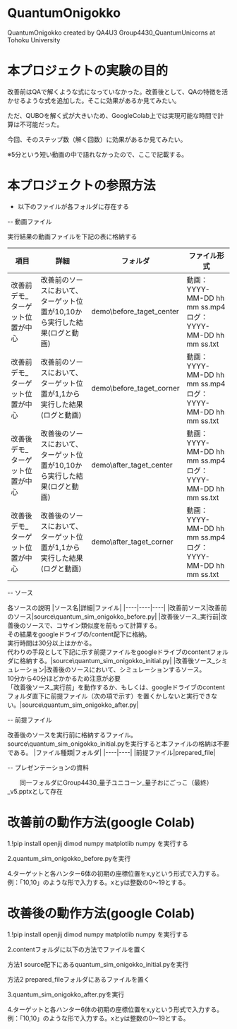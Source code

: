 # QuantumOnigokko
QuantumOnigokko created by QA4U3 Group4430_QuantumUnicorns at Tohoku University 

# 本プロジェクトの実験の目的

改善前はQAで解くような式になっていなかった。改善後として、QAの特徴を活かせるような式を追加した。そこに効果があるか見てみたい。

ただ、QUBOを解く式が大きいため、GoogleColab上では実現可能な時間で計算は不可能だった。

今回、そのステップ数（解く回数）に効果があるか見てみたい。

※5分という短い動画の中で語れなかったので、ここで記載する。



# 本プロジェクトの参照方法

- 以下のファイルが各フォルダに存在する


-- 動画ファイル

  実行結果の動画ファイルを下記の表に格納する

|項目|詳細|フォルダ|ファイル形式|
|----|----|----|----|
|改善前デモ_ターゲット位置が中心|改善前のソースにおいて、<br>ターゲット位置が10,10から実行した結果(ログと動画)|demo\before_taget_center|動画：YYYY-MM-DD hh mm ss.mp4<br>ログ：YYYY-MM-DD hh mm ss.txt|
|改善前デモ_ターゲット位置が中心|改善前のソースにおいて、<br>ターゲット位置が1,1から実行した結果(ログと動画)|demo\before_taget_corner|動画：YYYY-MM-DD hh mm ss.mp4<br>ログ：YYYY-MM-DD hh mm ss.txt|
|改善後デモ_ターゲット位置が中心|改善後のソースにおいて、<br>ターゲット位置が10,10から実行した結果(ログと動画)|demo\after_taget_center|動画：YYYY-MM-DD hh mm ss.mp4<br>ログ：YYYY-MM-DD hh mm ss.txt|
|改善後デモ_ターゲット位置が中心|改善後のソースにおいて、<br>ターゲット位置が1,1から実行した結果(ログと動画)|demo\after_taget_corner|動画：YYYY-MM-DD hh mm ss.mp4<br>ログ：YYYY-MM-DD hh mm ss.txt|



-- ソース

  各ソースの説明
|ソース名|詳細|ファイル|
|----|----|----|
|改善前ソース|改善前のソース|source\quantum_sim_onigokko_before.py|
|改善後ソース_実行前|改善後のソースで、コサイン類似度を前もって計算する。<br>その結果をgoogleドライブの/content配下に格納。<br>実行時間は30分以上はかかる。<br>代わりの手段として下記に示す前提ファイルをgoogleドライブのcontentフォルダに格納する。|source\quantum_sim_onigokko_initial.py|
|改善後ソース_シミュレーション|改善後のソースにおいて、シミュレーションするソース。<br>10分から40分ほどかかるため注意が必要<br>「改善後ソース_実行前」を動作するか、もしくは、googleドライブのcontentフォルダ直下に前提ファイル（次の項で示す）を置くかしないと実行できない。|source\quantum_sim_onigokko_after.py|



-- 前提ファイル

  改善後のソースを実行前に格納するファイル。source\quantum_sim_onigokko_initial.pyを実行すると本ファイルの格納は不要である。
|ファイル種類|フォルダ|
|----|----|
|前提ファイル|prepared_file|


-- プレゼンテーションの資料

　　同一フォルダにGroup4430_量子ユニコーン_量子おにごっこ（最終）_v5.pptxとして存在

# 改善前の動作方法(google Colab)

1.!pip install openjij dimod numpy matplotlib numpy を実行する

2.quantum_sim_onigokko_before.pyを実行

4.ターゲットと各ハンター6体の初期の座標位置をx,yという形式で入力する。例：「10,10」のような形で入力する。xとyは整数の0～19とする。

# 改善後の動作方法(google Colab)

1.!pip install openjij dimod numpy matplotlib numpy を実行する

2.contentフォルダに以下の方法でファイルを置く

方法1 source配下にあるquantum_sim_onigokko_initial.pyを実行

方法2 prepared_fileフォルダにあるファイルを置く

3.quantum_sim_onigokko_after.pyを実行

4.ターゲットと各ハンター6体の初期の座標位置をx,yという形式で入力する。例：「10,10」のような形で入力する。xとyは整数の0～19とする。

